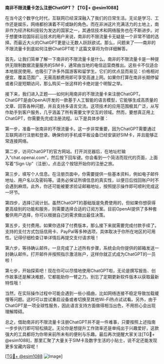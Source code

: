 **南非不限流量卡怎么注册ChatGPT？【TG💪+ @esim1088】**

在当今这个数字化时代，互联网已经深深融入了我们的日常生活。无论是学习、工作还是娱乐，网络都扮演着不可或缺的角色。而在非洲这片充满活力的土地上，南非作为经济和科技较为发达的国家之一，其通信技术和网络服务也在不断进步。对于想要体验国际前沿技术的用户来说，南非的不限流量卡无疑是一个非常不错的选择。而最近大火的ChatGPT更是让无数人跃跃欲试。那么，问题来了——南非的不限流量卡到底如何注册ChatGPT呢？这篇文章将为你详细解答。

首先，让我们简单了解一下南非的不限流量卡是什么。南非的不限流量卡是一种提供无限制数据流量服务的SIM卡，通常由当地的电信运营商推出。这些卡不仅适合本地居民使用，也吸引了许多外国游客和留学生。它们的优点显而易见：价格相对便宜、覆盖范围广、无需高额费用即可享受高速上网。如果你打算在南非长期停留或者只是短期访问，那么购买一张这样的卡绝对是个明智之举。

接下来，我们进入正题——如何利用南非的不限流量卡来注册ChatGPT。ChatGPT是由OpenAI开发的一款基于人工智能的语言模型，它能够生成高质量的文章、回答各种问题，并且支持多语言交流。这项技术的应用范围极其广泛，从写作助手到客户服务，几乎涵盖了所有需要文字交互的领域。然而，要想真正用上ChatGPT，你需要先完成注册流程。以下是具体步骤：

第一步，准备一张南非的不限流量卡。这一步非常重要，因为ChatGPT需要通过互联网进行注册和登录。确保你的手机或平板设备已经安装好SIM卡，并且能够正常连接网络。

第二步，访问ChatGPT的官方网站。打开浏览器后，在地址栏输入“chat.openai.com”，然后按下回车键。你会看到一个简洁而现代的页面，上面写着“Sign Up”（注册）。点击这个按钮开始你的注册之旅。

第三步，填写个人信息。在注册页面中，你需要提供一些基本资料，例如电子邮件地址、用户名以及密码等。请务必保证所填信息的真实性，以便日后找回账户时不会遇到麻烦。此外，你还可能被要求验证邮箱地址，按照提示操作即可顺利完成这一环节。

第四步，选择订阅计划。虽然ChatGPT的基础版是免费使用的，但如果你想获得更高级别的功能和服务，则需要选择合适的订阅方案。目前OpenAI提供了多种套餐供用户选择，你可以根据自己的需求做出最佳决策。

第五步，支付费用。如果你选择了付费版本，那么接下来就需要完成付款手续了。支持的支付方式包括信用卡、PayPal等多种选项，具体取决于你所在地区的可用性。记得仔细检查订单详情后再提交支付请求哦！

第六步，等待确认邮件。一旦完成了上述所有步骤，系统会向你提供的邮箱发送一封确认邮件。打开邮件并按照指示激活账户，这样你就正式成为ChatGPT的一员啦！

第七步，开始探索吧！现在你可以尽情地使用ChatGPT啦，无论是撰写报告、创作故事还是解决难题，它都能助你一臂之力。别忘了定期更新软件版本以获取最新特性哦！

当然，在实际操作过程中可能会遇到一些小插曲，比如网络连接不稳定导致加载缓慢等问题。这时可以尝试重启设备或者切换至其他Wi-Fi热点试试看。另外，由于ChatGPT是一项全球性服务，因此语言支持方面做得相当出色，不用担心会出现理解障碍。

总之，借助南非的不限流量卡注册ChatGPT并不是一件难事，只要按照上述指南一步步执行即可轻松搞定。无论你是想提升工作效率还是单纯出于兴趣爱好，这款强大的工具都将为你带来前所未有的便利与乐趣。最后再次提醒大家关注[TG💪+ @esim1088]，那里汇聚了大量关于SIM卡及数字生活的小贴士，说不定还能发现更多宝藏内容呢！

[[TG💪+ @esim1088](https://t.me/s/esim1088) ![Image](https://i.postimg.cc/4NQfJmqS/Snipaste-2025-05-13-00-14-12.png)]